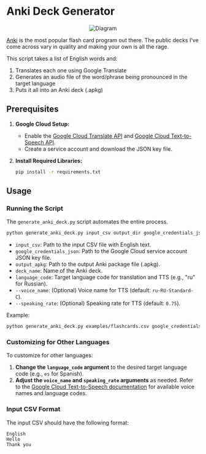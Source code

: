 # Anki Deck Generator

<p align="center">
   <img src="https://git.zaaane.com/zane/anki-deck-generator/raw/branch/main/docs/diagram.png" alt="Diagram" />
</p>

[Anki](https://github.com/ankitects/anki) is the most popular flash card program out there.
The public decks I've come across vary in quality and making your own is all the rage.

This script takes a list of English words and:
1. Translates each one using Google Translate
2. Generates an audio file of the word/phrase being pronounced in the target language
3. Puts it all into an Anki deck (.apkg)

## Prerequisites

1. **Google Cloud Setup:**
   - Enable the [Google Cloud Translate API](https://cloud.google.com/translate/docs/setup) and [Google Cloud Text-to-Speech API](https://cloud.google.com/text-to-speech/docs/quickstart-client-libraries).
   - Create a service account and download the JSON key file.

2. **Install Required Libraries:**
   ```bash
   pip install -r requirements.txt
   ```

## Usage

### Running the Script

The `generate_anki_deck.py` script automates the entire process.

```bash
python generate_anki_deck.py input_csv output_dir google_credentials_json output_apkg deck_name language_code [--voice_name VOICE_NAME] [--speaking_rate SPEAKING_RATE]
```

- `input_csv`: Path to the input CSV file with English text.
- `google_credentials_json`: Path to the Google Cloud service account JSON key file.
- `output_apkg`: Path to the output Anki package file (.apkg).
- `deck_name`: Name of the Anki deck.
- `language_code`: Target language code for translation and TTS (e.g., "ru" for Russian).
- `--voice_name`: (Optional) Voice name for TTS (default: `ru-RU-Standard-C`).
- `--speaking_rate`: (Optional) Speaking rate for TTS (default: `0.75`).

Example:
```bash
python generate_anki_deck.py examples/flashcards.csv google_credentials.json ru_food_beginner.apkg "[RU] Food - Beginner I" ru --voice_name ru-RU-Standard-C --speaking_rate 0.75
```

### Customizing for Other Languages

To customize for other languages:
1. **Change the `language_code` argument** to the desired target language code (e.g., `es` for Spanish).
2. **Adjust the `voice_name` and `speaking_rate` arguments** as needed. Refer to the [Google Cloud Text-to-Speech documentation](https://cloud.google.com/text-to-speech/docs/voices) for available voice names and language codes.

### Input CSV Format

The input CSV should have the following format:

```csv
English
Hello
Thank you
```